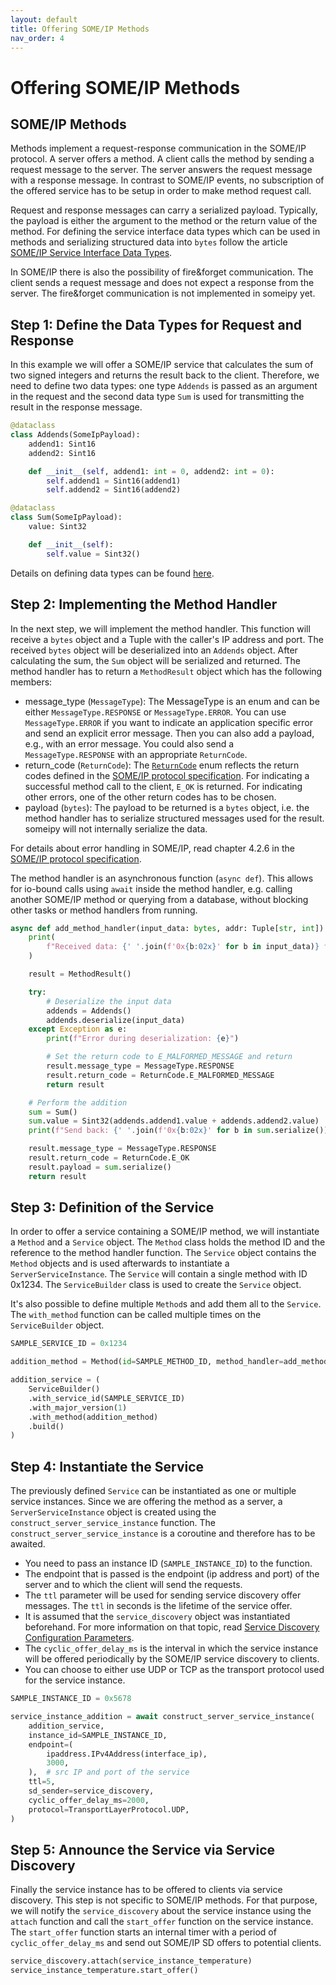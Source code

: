 ```yaml
---
layout: default
title: Offering SOME/IP Methods
nav_order: 4
---
```


<style type="text/css">
pre > code.language-mermaid {
    display: flex;
    justify-content: center;
    align-items: center;
}

p:has(img) {
    display: flex;
    justify-content: center;
    align-items: center;
}
</style>

# Offering SOME/IP Methods
## SOME/IP Methods

Methods implement a request-response communication in the SOME/IP protocol. A server offers a method. A client calls the method by sending a request message to the server. The server answers the request message with a response message. In contrast to SOME/IP events, no subscription of the offered service has to be setup in order to make method request call. 

Request and response messages can carry a serialized payload. Typically, the payload is either the argument to the method or the return value of the method. For defining the service interface data types which can be used in methods and serializing structured data into `bytes` follow the article [SOME/IP Service Interface Data Types](/someipy/service_interface.html).

In SOME/IP there is also the possibility of fire&forget communication. The client sends a request message and does not expect a response from the server. The fire&forget communication is not implemented in someipy yet.

## Step 1: Define the Data Types for Request and Response

In this example we will offer a SOME/IP service that calculates the sum of two signed integers and returns the result back to the client. Therefore, we need to define two data types: one type `Addends` is passed as an argument in the request and the second data type `Sum` is used for transmitting the result in the response message.

```python
@dataclass
class Addends(SomeIpPayload):
    addend1: Sint16
    addend2: Sint16

    def __init__(self, addend1: int = 0, addend2: int = 0):
        self.addend1 = Sint16(addend1)
        self.addend2 = Sint16(addend2)

@dataclass
class Sum(SomeIpPayload):
    value: Sint32

    def __init__(self):
        self.value = Sint32()
```

Details on defining data types can be found [here](/someipy/service_interface.html).

## Step 2: Implementing the Method Handler

In the next step, we will implement the method handler. This function will receive a `bytes` object and a Tuple with the caller's IP address and port. The received `bytes` object will be deserialized into an `Addends` object. After calculating the sum, the `Sum` object will be serialized and returned. The method handler has to return a `MethodResult` object which has the following members:

- message_type (`MessageType`): The MessageType is an enum and can be either `MessageType.RESPONSE` or `MessageType.ERROR`. You can use `MessageType.ERROR` if you want to indicate an application specific error and send an explicit error message. Then you can also add a payload, e.g., with an error message. You could also send a `MessageType.RESPONSE` with an appropriate `ReturnCode`.
- return_code (`ReturnCode`): The [`ReturnCode`]() enum reflects the return codes defined in the [SOME/IP protocol specification](https://www.autosar.org/fileadmin/standards/R22-11/FO/AUTOSAR_PRS_SOMEIPProtocol.pdf). For indicating a successful method call to the client, `E_OK` is returned. For indicating other errors, one of the other return codes has to be chosen.
- payload (`bytes`): The payload to be returned is a `bytes` object, i.e. the method handler has to serialize structured messages used for the result. someipy will not internally serialize the data.

For details about error handling in SOME/IP, read chapter 4.2.6 in the [SOME/IP protocol specification](https://www.autosar.org/fileadmin/standards/R22-11/FO/AUTOSAR_PRS_SOMEIPProtocol.pdf).

The method handler is an asynchronous function (`async def`). This allows for io-bound calls using `await` inside the method handler, e.g. calling another SOME/IP method or querying from a database, without blocking other tasks or method handlers from running.

```python
async def add_method_handler(input_data: bytes, addr: Tuple[str, int]) -> MethodResult:
    print(
        f"Received data: {' '.join(f'0x{b:02x}' for b in input_data)} from IP: {addr[0]} Port: {addr[1]}"
    )

    result = MethodResult()

    try:
        # Deserialize the input data
        addends = Addends()
        addends.deserialize(input_data)
    except Exception as e:
        print(f"Error during deserialization: {e}")

        # Set the return code to E_MALFORMED_MESSAGE and return
        result.message_type = MessageType.RESPONSE
        result.return_code = ReturnCode.E_MALFORMED_MESSAGE
        return result

    # Perform the addition
    sum = Sum()
    sum.value = Sint32(addends.addend1.value + addends.addend2.value)
    print(f"Send back: {' '.join(f'0x{b:02x}' for b in sum.serialize())}")

    result.message_type = MessageType.RESPONSE
    result.return_code = ReturnCode.E_OK
    result.payload = sum.serialize()
    return result
```

## Step 3: Definition of the Service

In order to offer a service containing a SOME/IP method, we will instantiate a `Method` and a `Service` object. The `Method` class holds the method ID and the reference to the method handler function. The `Service` object contains the `Method` objects and is used afterwards to instantiate a `ServerServiceInstance`. The `Service` will contain a single method with ID 0x1234. The `ServiceBuilder` class is used to create the `Service` object.

It's also possible to define multiple `Method`s and add them all to the `Service`. The `with_method` function can be called multiple times on the `ServiceBuilder` object.

```python
SAMPLE_SERVICE_ID = 0x1234

addition_method = Method(id=SAMPLE_METHOD_ID, method_handler=add_method_handler)

addition_service = (
    ServiceBuilder()
    .with_service_id(SAMPLE_SERVICE_ID)
    .with_major_version(1)
    .with_method(addition_method)
    .build()
)
```

## Step 4: Instantiate the Service

The previously defined `Service` can be instantiated as one or multiple service instances. Since we are offering the method as a server, a `ServerServiceInstance` object is created using the `construct_server_service_instance` function. The `construct_server_service_instance` is a coroutine and therefore has to be awaited.

- You need to pass an instance ID (`SAMPLE_INSTANCE_ID`) to the function.
- The endpoint that is passed is the endpoint (ip address and port) of the server and to which the client will send the requests.
- The `ttl` parameter will be used for sending service discovery offer messages. The `ttl` in seconds is the lifetime of the service offer.
- It is assumed that the `service_discovery` object was instantiated beforehand. For more information on that topic, read [Service Discovery Configuration Parameters](/someipy/service_discovery.html).
- The `cyclic_offer_delay_ms` is the interval in which the service instance will be offered periodically by the SOME/IP service discovery to clients.
- You can choose to either use UDP or TCP as the transport protocol used for the service instance.

```python
SAMPLE_INSTANCE_ID = 0x5678

service_instance_addition = await construct_server_service_instance(
    addition_service,
    instance_id=SAMPLE_INSTANCE_ID,
    endpoint=(
        ipaddress.IPv4Address(interface_ip),
        3000,
    ),  # src IP and port of the service
    ttl=5,
    sd_sender=service_discovery,
    cyclic_offer_delay_ms=2000,
    protocol=TransportLayerProtocol.UDP,
)
```

## Step 5: Announce the Service via Service Discovery

Finally the service instance has to be offered to clients via service discovery. This step is not specific to SOME/IP methods. For that purpose, we will notify the `service_discovery` about the service instance using the `attach` function and call the `start_offer` function on the service instance. The `start_offer` function starts an internal timer with a period of `cyclic_offer_delay_ms` and send out SOME/IP SD offers to potential clients.

```python
service_discovery.attach(service_instance_temperature)
service_instance_temperature.start_offer()
```
